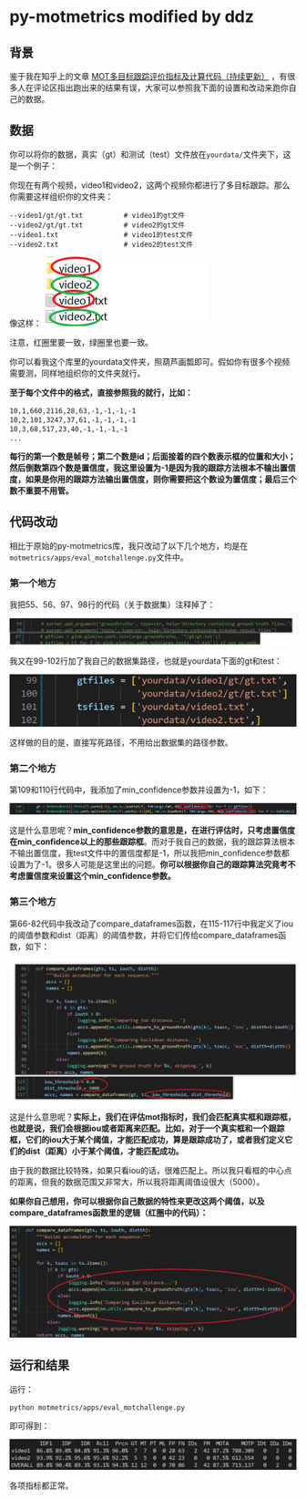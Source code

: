 # py-motmetrics modified by ddz

## 背景

鉴于我在知乎上的文章
[MOT多目标跟踪评价指标及计算代码（持续更新）](https://zhuanlan.zhihu.com/p/405983694)
，有很多人在评论区指出跑出来的结果有误，大家可以参照我下面的设置和改动来跑你自己的数据。

## 数据

你可以将你的数据，真实（gt）和测试（test）文件放在`yourdata/`文件夹下，这是一个例子：

你现在有两个视频，video1和video2，这两个视频你都进行了多目标跟踪。那么你需要这样组织你的文件夹：
```
--video1/gt/gt.txt          # video1的gt文件
--video2/gt/gt.txt          # video2的gt文件
--video1.txt                # video1的test文件
--video2.txt                # video2的test文件
```
像这样：
![img](imgs/1.png)

注意，红圈里要一致，绿圈里也要一致。

你可以看我这个库里的yourdata文件夹，照葫芦画瓢即可。假如你有很多个视频需要测，同样地组织你的文件夹就行。

**至于每个文件中的格式，直接参照我的就行，比如：**
```
10,1,660,2116,28,63,-1,-1,-1,-1
10,2,101,3247,37,61,-1,-1,-1,-1
10,3,68,517,23,40,-1,-1,-1,-1
...
```
**每行的第一个数是帧号；第二个数是id；后面接着的四个数表示框的位置和大小；然后倒数第四个数是置信度，我这里设置为-1是因为我的跟踪方法根本不输出置信度，如果是你用的跟踪方法输出置信度，则你需要把这个数设为置信度；最后三个数不重要不用管。**
## 代码改动

相比于原始的py-motmetrics库，我只改动了以下几个地方，均是在`motmetrics/apps/eval_motchallenge.py`文件中。

### 第一个地方
我把55、56、97、98行的代码（关于数据集）注释掉了：

![img](imgs/21.png)

我又在99-102行加了我自己的数据集路径，也就是yourdata下面的gt和test：

![img](imgs/22.png)

这样做的目的是，直接写死路径，不用给出数据集的路径参数。

### 第二个地方
第109和110行代码中，我添加了min_confidence参数并设置为-1，如下：

![img](imgs/23.png)

这是什么意思呢？**min_confidence参数的意思是，在进行评估时，只考虑置信度在min_confidence以上的那些跟踪框**。而对于我自己的数据，我的跟踪算法根本不输出置信度，我test文件中的置信度都是-1，所以我把min_confidence参数都设置为了-1。很多人可能是这里出的问题。**你可以根据你自己的跟踪算法究竟考不考虑置信度来设置这个min_confidence参数。**

### 第三个地方
第66-82代码中我改动了compare_dataframes函数，在115-117行中我定义了iou的阈值参数和dist（距离）的阈值参数，并将它们传给compare_dataframes函数，如下：

![img](imgs/24.png)

这是什么意思呢？**实际上，我们在评估mot指标时，我们会匹配真实框和跟踪框，也就是说，我们会根据iou或者距离来匹配。比如，对于一个真实框和一个跟踪框，它们的iou大于某个阈值，才能匹配成功，算是跟踪成功了，或者我们定义它们的dist（距离）小于某个阈值，才能匹配成功。**

由于我的数据比较特殊，如果只看iou的话，很难匹配上。所以我只看框的中心点的距离，但我的数据范围又非常大，所以我将距离阈值设很大（5000）。

**如果你自己想用，你可以根据你自己数据的特性来更改这两个阈值，以及compare_dataframes函数里的逻辑（红圈中的代码）：**

![img](imgs/25.png)

## 运行和结果

运行：
```
python motmetrics/apps/eval_motchallenge.py
```
即可得到：

![img](imgs/3.png)

各项指标都正常。